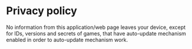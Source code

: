 # Privacy policy

No information from this application/web page leaves your device, except for IDs, versions and secrets of games, that have auto-update mechanism enabled in order to auto-update mechanism work.
